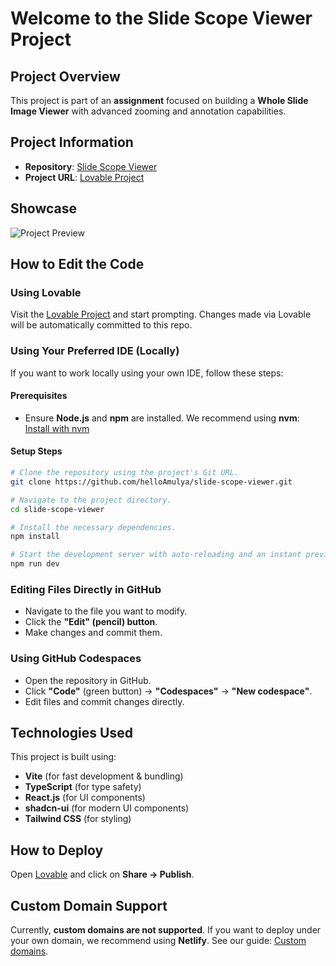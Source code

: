 # Welcome to the Slide Scope Viewer Project

## Project Overview

This project is part of an **assignment** focused on building a **Whole Slide Image Viewer** with advanced zooming and annotation capabilities.

## Project Information

- **Repository**: [Slide Scope Viewer](https://github.com/helloAmulya/slide-scope-viewer)
- **Project URL**: [Lovable Project](https://lovable.dev/projects/5dae05a1-b107-4f3b-ae70-82741dcd2711)

## Showcase

![Project Preview](public/display.png)

## How to Edit the Code

### **Using Lovable**

Visit the [Lovable Project](https://lovable.dev/projects/5dae05a1-b107-4f3b-ae70-82741dcd2711) and start prompting. Changes made via Lovable will be automatically committed to this repo.

### **Using Your Preferred IDE (Locally)**

If you want to work locally using your own IDE, follow these steps:

#### **Prerequisites**
- Ensure **Node.js** and **npm** are installed. We recommend using **nvm**: [Install with nvm](https://github.com/nvm-sh/nvm#installing-and-updating)

#### **Setup Steps**
```sh
# Clone the repository using the project's Git URL.
git clone https://github.com/helloAmulya/slide-scope-viewer.git

# Navigate to the project directory.
cd slide-scope-viewer

# Install the necessary dependencies.
npm install

# Start the development server with auto-reloading and an instant preview.
npm run dev
```

### **Editing Files Directly in GitHub**
- Navigate to the file you want to modify.
- Click the **"Edit" (pencil) button**.
- Make changes and commit them.

### **Using GitHub Codespaces**
- Open the repository in GitHub.
- Click **"Code"** (green button) → **"Codespaces"** → **"New codespace"**.
- Edit files and commit changes directly.

## Technologies Used

This project is built using:

- **Vite** (for fast development & bundling)
- **TypeScript** (for type safety)
- **React.js** (for UI components)
- **shadcn-ui** (for modern UI components)
- **Tailwind CSS** (for styling)

## How to Deploy

Open [Lovable](https://lovable.dev/projects/5dae05a1-b107-4f3b-ae70-82741dcd2711) and click on **Share → Publish**.

## Custom Domain Support

Currently, **custom domains are not supported**. If you want to deploy under your own domain, we recommend using **Netlify**. See our guide: [Custom domains](https://docs.lovable.dev/tips-tricks/custom-domain/).
